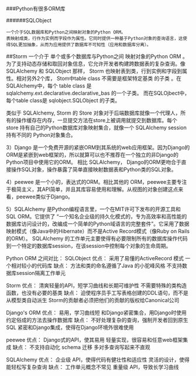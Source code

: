 ###Python有很多ORM库

######SQLObject
```
一个介于SQL数据库和Python之间映射对象的Python ORM。
表映射成类，行作为实例而字段作为属性。它同时提供一种基于Python对象的查询语言，这使得SQL更加抽象，从而为应用提供了数据库不可知性（应用和数据库分离）。
```

##Storm
一个介于 单个或多个数据库与Python之间 映射对象的Python ORM 。为了支持动态存储和取回对象信息，它允许开发者构建跨数据表的复杂查询。像 SQLAlchemy 和 SQLObject 那样， Storm 也映射表到类，行到实例和字段到属性。相对另外2个库， Stom中table class 不需要是框架特定基类 的子类 。在 SQLAlchemy中，每个 table class 是 sqlalchemy.ext.declarative.declarative_bas 的一个子类。 而在SQLOjbect中，每个table class是 sqlobject.SQLObject 的子类。

类似于 SQLAlchemy, Storm 的 Store 对象对于后端数据库就像一个代理人，所有的操作缓存在内存，一旦提交方法在store上被调用就提交到数据库。每个 store 持有自己的Python数据库对象映射集合，就像一个 SQLAlchemy session 持有不同的 Python对象集合。

3）Django 是一个免费开源的紧嵌ORM到其系统的web应用框架。因为Django的ORM是紧嵌到web框架的，所以就算可以也不推荐在一个独立的非Django的Python项目中使用它的ORM。
相比 SQLAlchemy， Django的ORM更吻合于直接操作SQL对象，操作暴露了简单直接映射数据表和Python类的SQL对象。

4）peewee 是一个小的，表达式的ORM。相比其他的 ORM，peewee主要专注于极简主义，其API简单，并且其库容易使用和理解。从视图的对象创建这点来看，peewee类似于Django。

5）SQLAlchemy 是Python编程语言里，一个在MIT许可下发布的开源工具和SQL ORM。它提供了 “一个知名企业级的持久化模式的，专为高效率和高性能的数据库访问设计的，改编成一个简单的Python域语言的完整套件”。它采用了数据映射模式（像Java中的Hibernate）而不是Active Record模式（像Ruby on Rails的ORM）。
SQLAlchemy 的工作单元主要使得有必要限制所有的数据库操作代码到一个特定的数据库session，在该session中控制每个对象的生命周期。

Python ORM 之间对比：
SQLObject
优点：
采用了易懂的ActiveRecord 模式
一个相对较小的代码库
缺点：
方法和类的命名遵循了Java 的小驼峰风格
不支持数据库session隔离工作单元

Storm
优点：
清爽轻量的API，短学习曲线和长期可维护性
不需要特殊的类构造函数，也没有必要的基类
缺点：
迫使程序员手工写表格创建的DDL语句，而不是从模型类自动派生
Storm的贡献者必须把他们的贡献的版权给Canonical公司

Django's ORM
优点：
易用，学习曲线短
和Django紧密集合，用Django时使用约定俗成的方法去操作数据库
缺点：
不好处理复杂的查询，强制开发者回到原生SQL
紧密和Django集成，使得在Django环境外很难使用

peewee
优点：
Django式的API，使其易用
轻量实现，很容易和任意web框架集成
缺点：
不支持自动化 schema 迁移
多对多查询写起来不直观

SQLAlchemy
优点：
企业级 API，使得代码有健壮性和适应性
灵活的设计，使得能轻松写复杂查询
缺点：
工作单元概念不常见
重量级 API，导致长学习曲线